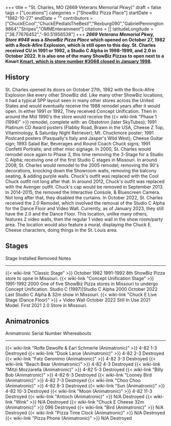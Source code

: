 +++
title = "St. Charles, MO (2669 Veterans Memorial Pkwy)"
draft = false
tags = ["Locations"]
categories = ["ShowBiz Pizza Place"]
startDate = "1982-10-27"
endDate = ""
contributors = ["ChuckECool","ChuckEPediaIsTheBest!","Rexburg090","GabrielPennington9864","Stripes","OMMEnterainment"]
citations = []
latitudeLongitude = ["38.77676452","-90.51956538"]
+++
***2669 Veterans Memorial Pkwy, Store #948* was a *ShowBiz Pizza Place* which opened on October 27, 1982 with a Rock-Afire Explosion, which is still open to this day.
St. Charles received CU in 1991 or 1992, a Studio C Alpha in 1998-1999, and 2.0 in October 2022. It is also one of the many ShowBiz Pizzas to open next to a Kmart [Kmart, which is store number #3068 closed in January 1998](This).**

## History

St. Charles opened its doors on October 27th, 1982 with the Rock-Afire Explosion like every other ShowBiz did. Like many other ShowBiz locations, it had a typical SPP layout seen in many other stores across the United States and would eventually receive the 1988 remodel years after it would open.
In either 1991 or 1992, They received Concept Unification. Then in around the Mid 1990's the store would receive the {{< wiki-link "Phase 1 (1994)" >}} remodel, complete with: an Obstotron (later SkyTubes); 1991 Platinum CD Award posters (Flabby Road, Brawn in the USA, Cheese Z Top, Vitaminology, & Saturday Night Retriever); Mt. Chuckmore poster; 1991 Postcard posters (Pasqually's Italy and Jasper's Wild West); Cheese Guitar sign; 1993 Salad Bar, Beverages and Round Coach Chuck signs; 1991 Confetti Portraits; and other misc signage.
In 2000, St. Charles would remodel once again to Phase 3, this time removing the 3-Stage for a Studio C Alpha; receiving one of the first Studio C stages in Missouri.
In around 2008, St. Charles would remodel to the 2005 remodel; removing the 90's decorations, knocking down the Showroom walls, removing the balcony seating, & adding purple walls. Chuck's outfit was replaced with the Cool Chuck outfit not long after that.
In around 2012, Chuck's outfit was replaced with the Avenger outfit. Chuck's cap would be removed in September 2013. In 2014-2015, the removed the Interactive Console, & Bluescreen Camera. Not long after that, they disabled the curtains.
In October 2022, St. Charles received the 2.0 Remodel, which involved the removal of the Studio C Alpha for the Dance Floor and Video Wall. Currently, as of January 2023, they still have the 2.0 and the Dance Floor. This location, unlike many others, features 2 video walls, then the regular 1 video wall in the show room/party area. The location would also feature a mural, displaying the Chuck E. Cheese characters, doing things in the St. Louis area.

## Stages

  Stage                                                                   Installed      Removed        Notes
  ----------------------------------------------------------------------- -------------- -------------- ------------------------------------------------------------------------------
  {{< wiki-link "Classic Stage" >}}                                   October 1982   1991-1992      8th ShowBiz Pizza store to opne in Missouri.
  {{< wiki-link "Concept Unification Stage" >}}                       1991-1992      2000           One of five ShowBiz Pizza stores in Missouri to undergo Concept Unification.
  Studio C (1997)|Studio C Alpha                                         2000           October 2022   Last Studio C Alpha & 32m show in Missouri.
  {{< wiki-link "Chuck E Live Stage (Dance Floor)" >}} + Video Wall   October 2022   Still In Use   2021 Model. First 2021 2.0 Store in Missouri.

## Animatronics

  Animatronic                                                           Serial Number   Whereabouts
  --------------------------------------------------------------------- --------------- -------------
  {{< wiki-link "Rolfe Dewolfe & Earl Schmerle (Animatronic)" >}}   4-82 1-3        Destroyed
  {{< wiki-link "Dook Larue (Animatronic)" >}}                      4-82 2-3        Destroyed
  {{< wiki-link "Fatz Geronimo (Animatronic)" >}}                   4-82 3-3        Destroyed
  {{< wiki-link "Beach Bear (Animatronic)" >}}                      4-82 4-3        Destroyed
  {{< wiki-link "Mitzi Mozzarella (Animatronic)" >}}                4-82 5-3        Destroyed
  {{< wiki-link "Billy Bob (Animatronic)" >}}                       4-82 6-3        Destroyed
  {{< wiki-link "Looney Bird (Animatronic)" >}}                     4-82 7-3        Destroyed
  {{< wiki-link "Choo Choo (Animatronic)" >}}                       4-82 8-3        Destroyed
  {{< wiki-link "Sun (Animatronic)" >}}                             4-82 10-3       Destroyed
  {{< wiki-link "Moon (Animatronic)" >}}                            4-82 11-3       Destroyed
  {{< wiki-link "Antioch (Animatronic)" >}}                         N/A             Destroyed
  {{< wiki-link "Wink" >}}                                          N/A             Destroyed
  {{< wiki-link "Chuck E Cheese 32m (Animatronic)" >}}              096             Destroyed
  {{< wiki-link "Bird (Animatronic)" >}}                            N/A             Destroyed
  {{< wiki-link "Pizza Time Clock (Animatronic)" >}}                N/A             Destroyed
  {{< wiki-link "Pizza Phone (Animatronic)" >}}                     N/A             Destroyed
